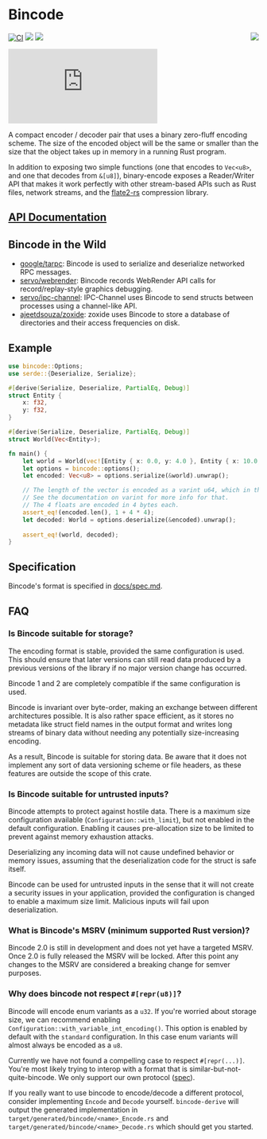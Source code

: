 # Bincode

<img align="right" src="./logo.svg" />

[![CI](https://github.com/bincode-org/bincode/workflows/CI/badge.svg)](https://github.com/bincode-org/bincode/actions)
[![](https://img.shields.io/crates/v/bincode.svg)](https://crates.io/crates/bincode)
[![](https://img.shields.io/badge/license-MIT-blue.svg)](https://opensource.org/licenses/MIT)
<!-- [![](https://img.shields.io/badge/bincode-rustc_1.41.1+-lightgray.svg)](https://blog.rust-lang.org/2020/02/27/Rust-1.41.1.html) -->
[![Matrix](https://img.shields.io/matrix/bincode:matrix.org?label=Matrix%20Chat)](https://matrix.to/#/#bincode:matrix.org)

A compact encoder / decoder pair that uses a binary zero-fluff encoding scheme.
The size of the encoded object will be the same or smaller than the size that
the object takes up in memory in a running Rust program.

In addition to exposing two simple functions
(one that encodes to `Vec<u8>`, and one that decodes from `&[u8]`),
binary-encode exposes a Reader/Writer API that makes it work
perfectly with other stream-based APIs such as Rust files, network streams,
and the [flate2-rs](https://github.com/rust-lang/flate2-rs) compression
library.

## [API Documentation](https://docs.rs/bincode/)

## Bincode in the Wild

* [google/tarpc](https://github.com/google/tarpc): Bincode is used to serialize and deserialize networked RPC messages.
* [servo/webrender](https://github.com/servo/webrender): Bincode records WebRender API calls for record/replay-style graphics debugging.
* [servo/ipc-channel](https://github.com/servo/ipc-channel): IPC-Channel uses Bincode to send structs between processes using a channel-like API.
* [ajeetdsouza/zoxide](https://github.com/ajeetdsouza/zoxide): zoxide uses Bincode to store a database of directories and their access frequencies on disk.

## Example

```rust
use bincode::Options;
use serde::{Deserialize, Serialize};

#[derive(Serialize, Deserialize, PartialEq, Debug)]
struct Entity {
    x: f32,
    y: f32,
}

#[derive(Serialize, Deserialize, PartialEq, Debug)]
struct World(Vec<Entity>);

fn main() {
    let world = World(vec![Entity { x: 0.0, y: 4.0 }, Entity { x: 10.0, y: 20.5 }]);
    let options = bincode::options();
    let encoded: Vec<u8> = options.serialize(&world).unwrap();

    // The length of the vector is encoded as a varint u64, which in this case gets collapsed to a single byte
    // See the documentation on varint for more info for that.
    // The 4 floats are encoded in 4 bytes each.
    assert_eq!(encoded.len(), 1 + 4 * 4);
    let decoded: World = options.deserialize(&encoded).unwrap();
    
    assert_eq!(world, decoded);
}
```

## Specification

Bincode's format is specified in [docs/spec.md](https://github.com/bincode-org/bincode/blob/trunk/docs/spec.md).

## FAQ

### Is Bincode suitable for storage?

The encoding format is stable, provided the same configuration is used.
This should ensure that later versions can still read data produced by a previous versions of the library if no major version change
has occurred.

Bincode 1 and 2 are completely compatible if the same configuration is used.

Bincode is invariant over byte-order, making an exchange between different
architectures possible. It is also rather space efficient, as it stores no
metadata like struct field names in the output format and writes long streams of
binary data without needing any potentially size-increasing encoding.

As a result, Bincode is suitable for storing data. Be aware that it does not
implement any sort of data versioning scheme or file headers, as these
features are outside the scope of this crate.

### Is Bincode suitable for untrusted inputs?

Bincode attempts to protect against hostile data. There is a maximum size
configuration available (`Configuration::with_limit`), but not enabled in the
default configuration. Enabling it causes pre-allocation size to be limited to
prevent against memory exhaustion attacks.

Deserializing any incoming data will not cause undefined behavior or memory
issues, assuming that the deserialization code for the struct is safe itself.

Bincode can be used for untrusted inputs in the sense that it will not create a
security issues in your application, provided the configuration is changed to enable a
maximum size limit. Malicious inputs will fail upon deserialization.

### What is Bincode's MSRV (minimum supported Rust version)?

Bincode 2.0 is still in development and does not yet have a targeted MSRV. Once 2.0 is fully released the MSRV will be locked. After this point any changes to the MSRV are considered a breaking change for semver purposes.

### Why does bincode not respect `#[repr(u8)]`?

Bincode will encode enum variants as a `u32`. If you're worried about storage size, we can recommend enabling `Configuration::with_variable_int_encoding()`. This option is enabled by default with the `standard` configuration. In this case enum variants will almost always be encoded as a `u8`.

Currently we have not found a compelling case to respect `#[repr(...)]`. You're most likely trying to interop with a format that is similar-but-not-quite-bincode. We only support our own protocol ([spec](https://github.com/bincode-org/bincode/blob/trunk/docs/spec.md)).

If you really want to use bincode to encode/decode a different protocol, consider implementing `Encode` and `Decode` yourself. `bincode-derive` will output the generated implementation in `target/generated/bincode/<name>_Encode.rs` and `target/generated/bincode/<name>_Decode.rs` which should get you started.
